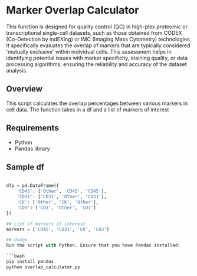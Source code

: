 
# Marker Overlap Calculator
This function is designed for quality control (QC) in high-plex proteomic or transcriptional single-cell datasets, such as those obtained from CODEX (Co-Detection by indEXing) or IMC (Imaging Mass Cytometry) technologies. It specifically evaluates the overlap of markers that are typically considered 'mutually exclusive' within individual cells. This assessment helps in identifying potential issues with marker specificity, staining quality, or data processing algorithms, ensuring the reliability and accuracy of the dataset analysis.

## Overview
This script calculates the overlap percentages between various markers in cell data.
The function takes in a df and a list of markers of interest

## Requirements
- Python
- Pandas library

## Sample df
```python

dfp = pd.DataFrame({
    'CD45': ['Other', 'CD45', 'CD45'],
    'CD31': ['CD31', 'Other', 'CD31'],
    'CK': ['Other', 'CK', 'Other'],
    'CD3': ['CD3', 'Other', 'CD3']
})

## List of markers of interest
markers = ['CD45', 'CD31', 'CK', 'CD3']

## Usage
Run the script with Python. Ensure that you have Pandas installed:

```bash
pip install pandas
python overlap_calculator.py

